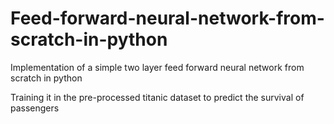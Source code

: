 # Feed-forward-neural-network-from-scratch-in-python
Implementation of a simple two layer feed forward neural network from scratch in python

Training it in the pre-processed titanic dataset to predict the survival of passengers
